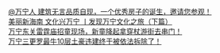   
[@万宁人 建筑无言品质自现，一个优秀房子的诞生，邀请您参观！](http://www.dianyue.me/archives/351/4hb4mnkkrdhbdhel/)  
[美丽新海南 文化兴万宁 丨发现万宁文化之旅（下篇）](http://www.dianyue.me/archives/369/6qs80w33oawdsf0w/)  
[万宁东关雷霆庙招童现场，新童降起拿穿杖游街去串门！](http://www.dianyue.me/archives/229/57n5yq44vpiw1tv3/)  
[万宁三更罗最牛10层土豪违建终于被依法拆除了！](http://www.dianyue.me/archives/203/giorr05cqp6o450r/)